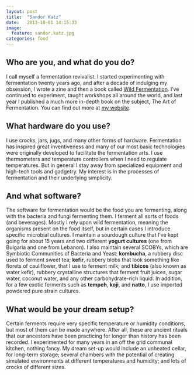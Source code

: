 ```yaml
---
layout: post
title:  "Sandor Katz"
date:   2013-10-01 14:15:33
image:
  feature: sandor.katz.jpg
categories: food
---
```


Who are you, and what do you do?
--------------------------------

I call myself a fermentation revivalist. I started experimenting with fermentation twenty years ago, and after a decade of indulging my obsession, I wrote a zine and then a book called [Wild Fermentation][wild-fermentation]. I’ve continued to experiment, taught workshops all around the world, and last year I published a much more in-depth book on the subject, The Art of Fermentation. You can find out more at [my website][sandor-katz-website].

[wild-fermentation]: http://www.wildfermentation.com/wild-fermentation/
[sandor-katz-website]: http://wildfermentation.com/

What hardware do you use?
-------------------------

I use crocks, jars, jugs, and many other forms of hardware. Fermentation has inspired great inventiveness and many of our most basic technologies were originally developed to facilitate the fermentation arts. I use thermometers and temperature controllers when I need to regulate temperatures. But in general I stay away from specialized equipment and high-tech tools and gadgetry. My interest is in the processes of fermentation and their underlying simplicity.

And what software?
------------------

The software for fermentation would be the food you are fermenting, along with the bacteria and fungi fermenting them. I ferment all sorts of foods (and beverages). Mostly I rely upon wild fermentation, meaning the organisms present on the food itself, but in certain cases I introduce specific microbial cultures. I maintain a sourdough culture that I’ve kept going for about 15 years and two different **yogurt cultures** (one from Bulgaria and one from Lebanon). I also maintain several SCOBYs, which are Symbiotic Communities of Bacteria and Yeast: **kombucha**, a rubbery disc used to ferment sweet tea; **kefir**, rubbery blobs that look something like florets of cauliflower, that I use to ferment milk; and **tibicos** (also known as water kefir), rubbery crystalline structures that ferment fruit juices, sugar water, coconut water, and any other carbohydrate-rich liquid. In addition, for a few exotic ferments such as **tempeh**, **koji**, and **natto**, I use imported powdered pure strain cultures.

What would be your dream setup?
-------------------------------

Certain ferments require very specific temperature or humidity conditions, but most of them can be made anywhere. After all, these are ancient rituals that our ancestors have been practicing for longer than history has been recorded. I experimented for many years in an off the grid communal kitchen, nothing fancy. My dream set-up would include an unheated cellar, for long-term storage; several chambers with the potential of creating simulated environments at different temperatures and humidity; and lots of crocks of different sizes.
